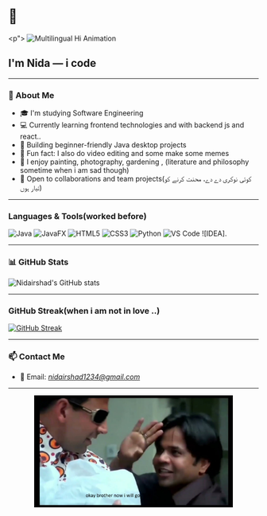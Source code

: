 <h1>👋</h1>

<p">
  <img src="https://readme-typing-svg.herokuapp.com?font=Fira+Code&duration=3000&pause=1000&center=true&vCenter=true&width=500&lines=Hi!+👋;As-salamu+alaykum!+🕌;Namaste!+🙏;Hola!+🌞;Bonjour!+🥐;Hallo!+🇩🇪;Ciao!+🍕;Konnichiwa!+🍣;Annyeonghaseyo!+🇰🇷;Merhaba!+🇹🇷;Salam!+🌙;Sawasdee!+🇹🇭;Zdravstvuyte!+🇷🇺;Nǐ+Hǎo!+🇨🇳;Hej!+🇸🇪;Olá!+🇧🇷;Hello!+🌎" alt="Multilingual Hi Animation" />
</p>

<h2>I'm Nida — i code </h2>

---

### 🧠 About Me

- 🎓 I'm studying Software Engineering  
- 💻 Currently learning frontend technologies and with backend js and react..
- 🚀 Building beginner-friendly Java desktop projects 
- 🐄 Fun fact: I also do video editing and some make some memes
- 🎨 I enjoy painting, photography, gardening , (literature and philosophy sometime when i am sad though)  
- 🤝 Open to collaborations and team projects(کوئی نوکری دے دے، محنت کرنے کو تیار ہوں)

---

### Languages & Tools(worked before)

![Java](https://img.shields.io/badge/Java-ED8B00?style=for-the-badge&logo=java&logoColor=white)
![JavaFX](https://img.shields.io/badge/JavaFX-007396?style=for-the-badge&logo=java&logoColor=white)
![HTML5](https://img.shields.io/badge/html5-e34c26?style=for-the-badge&logo=html5&logoColor=white)
![CSS3](https://img.shields.io/badge/css3-264de4?style=for-the-badge&logo=css3&logoColor=white)
![Python](https://img.shields.io/badge/Python-3670A0?style=for-the-badge&logo=python&logoColor=ffdd54)
![VS Code](https://img.shields.io/badge/VSCode-007ACC?style=for-the-badge&logo=visual-studio-code&logoColor=white)
![IDEA].

---

### 📊 GitHub Stats

![Nidairshad's GitHub stats](https://github-readme-stats.vercel.app/api?username=Nidairshad&show_icons=true&theme=tokyonight)

---

###  GitHub Streak(when i am not in love ..)

[![GitHub Streak](https://streak-stats.demolab.com/?user=Nidairshad&theme=tokyonight)](https://git.io/streak-stats)

---

### 📫 Contact Me

- 📧 Email: *nidairshad1234@gmail.com*


---



<p align="center">
  <img src="https://github.com/Nidairshad/Nidairshad/blob/main/acha_bhai_ab_mai_chalta_hun.jpg" width="400" />
</p>

